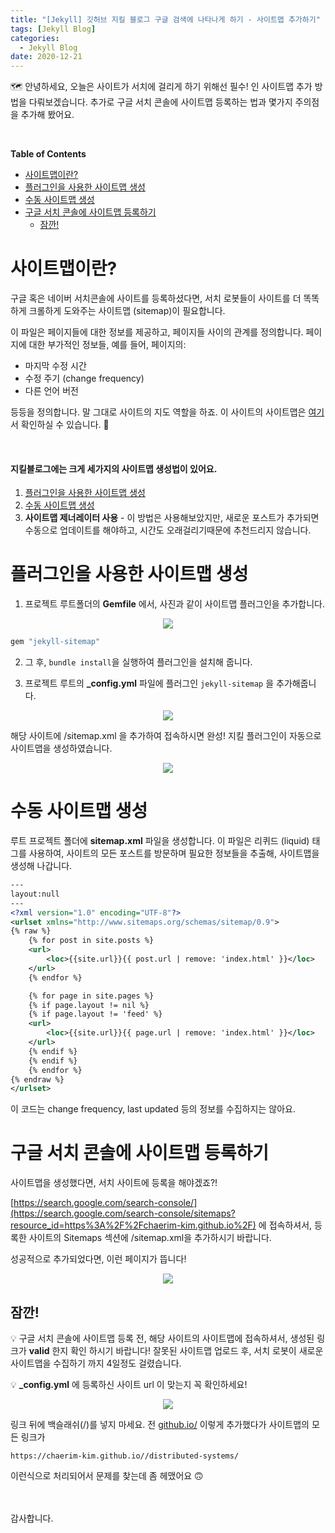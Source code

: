 ```yaml
---
title: "[Jekyll] 깃허브 지킬 블로그 구글 검색에 나타나게 하기 - 사이트맵 추가하기"
tags: [Jekyll Blog]
categories:
  - Jekyll Blog
date: 2020-12-21
---
```



🗺 안녕하세요, 오늘은 사이트가 서치에 걸리게 하기 위해선 필수! 인 사이트맵 추가 방법을 다뤄보겠습니다. 추가로 구글 서치 콘솔에 사이트맵 등록하는 법과 몇가지 주의점을 추가해 봤어요.

<br />

**Table of Contents**
<!-- TOC START min:1 max:3 link:true asterisk:false update:true -->
- [사이트맵이란?](#사이트맵이란)
- [플러그인을 사용한 사이트맵 생성](#플러그인을-사용한-사이트맵-생성)
- [수동 사이트맵 생성](#수동-사이트맵-생성)
- [구글 서치 콘솔에 사이트맵 등록하기](#구글-서치-콘솔에-사이트맵-등록하기)
  - [잠깐!](#잠깐)
<!-- TOC END -->



# 사이트맵이란?

구글 혹은 네이버 서치콘솔에 사이트를 등록하셨다면, 서치 로봇들이 사이트를 더 똑똑하게 크롤하게 도와주는 사이트맵 (sitemap)이 필요합니다.

이 파일은 페이지들에 대한 정보를 제공하고, 페이지들 사이의 관계를 정의합니다. 페이지에 대한 부가적인 정보들, 예를 들어, 페이지의:

- 마지막 수정 시간
- 수정 주기 (change frequency)
- 다른 언어 버전

등등을 정의합니다. 말 그대로 사이트의 지도 역할을 하죠. 이 사이트의 사이트맵은 [여기](https://chaerim-kim.github.io/sitemap.xml)서 확인하실 수 있습니다. 🙂

<br />

#### 지킬블로그에는 크게 세가지의 사이트맵 생성법이 있어요.

1. [플러그인을 사용한 사이트맵 생성](#플러그인을-사용한-사이트맵-생성)  
2. [수동 사이트맵 생성](#수동-사이트맵-생성)  
3. **사이트맵 제너레이터 사용** - 이 방법은 사용해보았지만, 새로운 포스트가 추가되면 수동으로 업데이트를 해야하고, 시간도 오래걸리기때문에 추천드리지 않습니다.


# 플러그인을 사용한 사이트맵 생성

1. 프로젝트 루트폴더의 **Gemfile** 에서, 사진과 같이 사이트맵 플러그인을 추가합니다.
<p align="center">
  <img src="https://user-images.githubusercontent.com/33334078/102756015-9b14bf80-43b2-11eb-95f6-69606e5621f0.png" />
</p>

```java
gem "jekyll-sitemap"
```

2. 그 후, `bundle install`을 실행하여 플러그인을 설치해 줍니다.

3. 프로젝트 루트의 **_config.yml** 파일에 플러그인 `jekyll-sitemap` 을 추가해줍니다.
<p align="center">
  <img src="https://user-images.githubusercontent.com/33334078/102756020-9cde8300-43b2-11eb-998a-1fa6e53eb7db.png" />
</p>



해당 사이트에 /sitemap.xml 을 추가하여 접속하시면 완성! 지킬 플러그인이 자동으로 사이트맵을 생성하였습니다.

<p align="center">
  <img src="https://user-images.githubusercontent.com/33334078/102756026-9d771980-43b2-11eb-9bcd-1bd33ffad3cf.png" />
</p>



# 수동 사이트맵 생성

루트 프로젝트 폴더에 **sitemap.xml** 파일을 생성합니다. 이 파일은 리퀴드 (liquid) 태그를 사용하여, 사이트의 모든 포스트를 방문하며 필요한 정보들을 추출해, 사이트맵을 생성해 나갑니다.

```xml
---
layout:null
---
<?xml version="1.0" encoding="UTF-8"?>
<urlset xmlns="http://www.sitemaps.org/schemas/sitemap/0.9">
{% raw %}
    {% for post in site.posts %}
    <url>
        <loc>{{site.url}}{{ post.url | remove: 'index.html' }}</loc>
    </url>
    {% endfor %}

    {% for page in site.pages %}
    {% if page.layout != nil %}
    {% if page.layout != 'feed' %}
    <url>
        <loc>{{site.url}}{{ page.url | remove: 'index.html' }}</loc>
    </url>
    {% endif %}
    {% endif %}
    {% endfor %}
{% endraw %}
</urlset>
```

이 코드는 change frequency, last updated 등의 정보를 수집하지는 않아요.


# 구글 서치 콘솔에 사이트맵 등록하기

사이트맵을 생성했다면, 서치 사이트에 등록을 해야겠죠?!

[https://search.google.com/search-console/](https://search.google.com/search-console/sitemaps?resource_id=https%3A%2F%2Fchaerim-kim.github.io%2F) 에 접속하셔서, 등록한 사이트의  Sitemaps 섹션에 /sitemap.xml을 추가하시기 바랍니다.

성공적으로 추가되었다면, 이런 페이지가 뜹니다!
<p align="center">
  <img src="https://user-images.githubusercontent.com/33334078/102756029-9ea84680-43b2-11eb-895f-6ea31bb2b1d4.png" />
</p>


## 잠깐!

💡  구글 서치 콘솔에 사이트맵 등록 전, 해당 사이트의 사이트맵에 접속하셔서, 생성된 링크가 **valid** 한지 확인 하시기 바랍니다! 잘못된 사이트맵 업로드 후, 서치 로봇이 새로운 사이트맵을 수집하기 까지 4일정도 걸렸습니다.

💡 **_config.yml**  에 등록하신 사이트 url 이 맞는지 꼭 확인하세요!

<p align="center">
  <img src="https://user-images.githubusercontent.com/33334078/102756031-9f40dd00-43b2-11eb-8542-954e743706e3.png" />
</p>

링크 뒤에 백슬래쉬(/)를 넣지 마세요. 전 [github.io/](http://github.io/)  이렇게 추가했다가 사이트맵의 모든 링크가

`https://chaerim-kim.github.io//distributed-systems/`

이런식으로 처리되어서 문제를 찾는데 좀 헤맸어요 🙃

<br /><br />
감사합니다.
